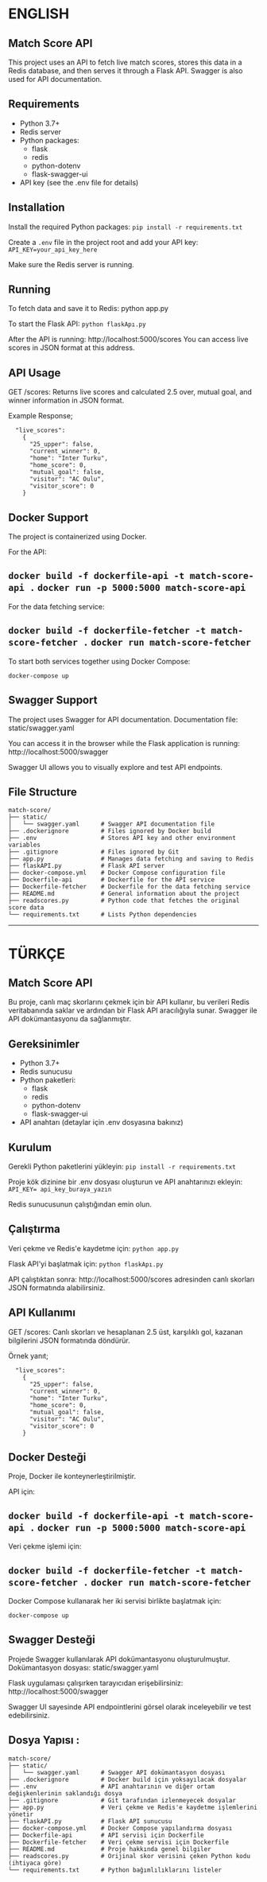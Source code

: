 # ENGLISH

## Match Score API
This project uses an API to fetch live match scores, stores this data in a Redis database, and then serves it through a Flask API. Swagger is also used for API documentation.


## Requirements

- Python 3.7+
- Redis server
- Python packages:
  - flask
  - redis
  - python-dotenv
  - flask-swagger-ui
- API key (see the .env file for details)



## Installation
Install the required Python packages:
`pip install -r requirements.txt`

Create a `.env` file in the project root and add your API key:
 `API_KEY=your_api_key_here`

Make sure the Redis server is running.


## Running
To fetch data and save it to Redis:
  python app.py

To start the Flask API:
  `python flaskApı.py`

After the API is running:
  http://localhost:5000/scores  You can access live scores in JSON format at this address.


## API Usage
GET /scores: Returns live scores and calculated 2.5 over, mutual goal, and winner information in JSON format.

 Example Response;
```
  "live_scores": 
    {
      "25_upper": false,
      "current_winner": 0,
      "home": "Inter Turku",
      "home_score": 0,
      "mutual_goal": false,
      "visitor": "AC Oulu",
      "visitor_score": 0
    }
```


## Docker Support
The project is containerized using Docker.

For the API:

  `docker build -f dockerfile-api -t match-score-api .`
  `docker run -p 5000:5000 match-score-api`
--
For the data fetching service:

  `docker build -f dockerfile-fetcher -t match-score-fetcher .`
  `docker run match-score-fetcher`
--
To start both services together using Docker Compose:

  `docker-compose up`


## Swagger Support
The project uses Swagger for API documentation.
Documentation file: static/swagger.yaml

You can access it in the browser while the Flask application is running:  
 http://localhost:5000/swagger

Swagger UI allows you to visually explore and test API endpoints.


## File Structure
```
match-score/
├── static/
│   └── swagger.yaml      # Swagger API documentation file
├── .dockerignore         # Files ignored by Docker build
├── .env                  # Stores API key and other environment variables
├── .gitignore            # Files ignored by Git
├── app.py                # Manages data fetching and saving to Redis
├── flaskAPI.py           # Flask API server
├── docker-compose.yml    # Docker Compose configuration file
├── Dockerfile-api        # Dockerfile for the API service
├── Dockerfile-fetcher    # Dockerfile for the data fetching service
├── README.md             # General information about the project
├── readscores.py         # Python code that fetches the original score data
└── requirements.txt      # Lists Python dependencies
```

----------

# TÜRKÇE

## Match Score API
Bu proje, canlı maç skorlarını çekmek için bir API kullanır, bu verileri Redis veritabanında saklar ve ardından bir Flask API aracılığıyla sunar. Swagger ile API dokümantasyonu da sağlanmıştır.


## Gereksinimler 

- Python 3.7+
- Redis sunucusu
- Python paketleri:
  - flask
  - redis
  - python-dotenv
  - flask-swagger-ui
- API anahtarı (detaylar için .env dosyasına bakınız)


## Kurulum 
Gerekli Python paketlerini yükleyin:
`pip install -r requirements.txt`

Proje kök dizinine bir .env dosyası oluşturun ve API anahtarınızı ekleyin:
`API_KEY= api_key_buraya_yazın`

Redis sunucusunun çalıştığından emin olun.


## Çalıştırma 
Veri çekme ve Redis'e kaydetme için:
  `python app.py`

Flask API'yi başlatmak için:
  `python flaskApı.py`

API çalıştıktan sonra:
 http://localhost:5000/scores  adresinden canlı skorları JSON formatında alabilirsiniz.


## API Kullanımı
GET /scores: Canlı skorları ve hesaplanan 2.5 üst, karşılıklı gol, kazanan bilgilerini JSON formatında döndürür.
 
 Örnek yanıt;
```
  "live_scores": 
    {
      "25_upper": false,
      "current_winner": 0,
      "home": "Inter Turku",
      "home_score": 0,
      "mutual_goal": false,
      "visitor": "AC Oulu",
      "visitor_score": 0
    }
```


## Docker Desteği
Proje, Docker ile konteynerleştirilmiştir.

API için:

  `docker build -f dockerfile-api -t match-score-api .`
  `docker run -p 5000:5000 match-score-api`
--
Veri çekme işlemi için:

  `docker build -f dockerfile-fetcher -t match-score-fetcher .`
  `docker run match-score-fetcher`
--
Docker Compose kullanarak her iki servisi birlikte başlatmak için:

  `docker-compose up`


## Swagger Desteği
Projede Swagger kullanılarak API dokümantasyonu oluşturulmuştur.
Dokümantasyon dosyası: static/swagger.yaml

Flask uygulaması çalışırken tarayıcıdan erişebilirsiniz: 
 http://localhost:5000/swagger

Swagger UI sayesinde API endpointlerini görsel olarak inceleyebilir ve test edebilirsiniz.


## Dosya Yapısı :
```
match-score/
├── static/
│   └── swagger.yaml      # Swagger API dokümantasyon dosyası
├── .dockerignore         # Docker build için yoksayılacak dosyalar
├── .env                  # API anahtarının ve diğer ortam değişkenlerinin saklandığı dosya
├── .gitignore            # Git tarafından izlenmeyecek dosyalar
├── app.py                # Veri çekme ve Redis'e kaydetme işlemlerini yönetir
├── flaskAPI.py           # Flask API sunucusu
├── docker-compose.yml    # Docker Compose yapılandırma dosyası
├── Dockerfile-api        # API servisi için Dockerfile
├── Dockerfile-fetcher    # Veri çekme servisi için Dockerfile
├── README.md             # Proje hakkında genel bilgiler
├── readscores.py         # Orijinal skor verisini çeken Python kodu (ihtiyaca göre)
└── requirements.txt      # Python bağımlılıklarını listeler
```
